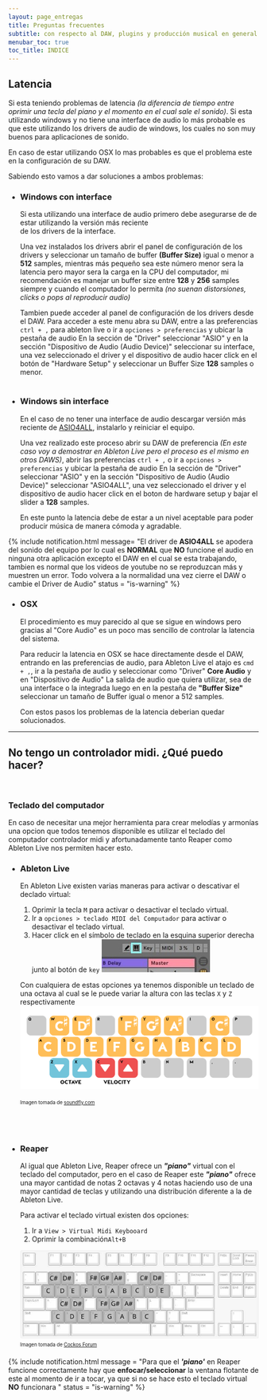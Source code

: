 ```yaml
---
layout: page_entregas
title: Preguntas frecuentes
subtitle: con respecto al DAW, plugins y producción musical en general
menubar_toc: true
toc_title: INDICE
---
```


## **Latencia**

Si esta teniendo problemas de latencia _(la diferencia de tiempo entre oprimir una tecla del piano y el momento en
el cual sale el sonido)_. Si esta utilizando windows y no tiene una interface de audio lo más probable es que este
utilizando los drivers de audio de windows, los cuales no son muy buenos para aplicaciones de sonido.

En caso de estar utilizando OSX lo mas probables es que el problema este en la configuración de su DAW.

Sabiendo esto vamos a dar soluciones a ambos problemas:

- ### Windows con interface

  Si esta utilizando una interface de audio primero debe asegurarse de de estar utilizando la versión más reciente  
  de los drivers de la interface.

  Una vez instalados los drivers abrir el panel de configuración de los drivers y seleccionar un tamaño de buffer
  **(Buffer Size)** igual o menor a **512** samples, mientras más pequeño sea este número menor sera la latencia
  pero mayor sera la carga en la CPU del computador, mi recomendación es manejar un buffer size entre **128** y
  **256** samples siempre y cuando el computador lo permita _(no suenan distorsiones, clicks o pops al reproducir audio)_

  Tambien puede acceder al panel de configuración de los drivers desde el DAW. Para acceder a este menu abra su DAW,
  entre a las preferencias `ctrl + ,` para ableton live o ir a `opciones > preferencias` y ubicar la pestaña de audio
  En la sección de "Driver" seleccionar "ASIO" y en la sección "Dispositivo de Audio (Audio Device)" seleccionar su
  interface, una vez seleccionado el driver y el dispositivo de audio hacer click en el botón de "Hardware Setup" y
  seleccionar un Buffer Size **128** samples o menor.
  <br />
  <br />

- ### Windows sin interface

  En el caso de no tener una interface de audio descargar versión más reciente de [ASIO4ALL](https://www.asio4all.org/),
  instalarlo y reiniciar el equipo.

  Una vez realizado este proceso abrir su DAW de preferencia _(En este caso voy a demostrar en Ableton Live pero el proceso
  es el mismo en otros DAWS)_, abrir las preferencias `ctrl + ,` o ir a `opciones > preferencias` y ubicar la pestaña de audio
  En la sección de "Driver" seleccionar "ASIO" y en la sección "Dispositivo de Audio (Audio Device)" seleccionar "ASIO4ALL",
  una vez seleccionado el driver y el dispositivo de audio hacer click en el boton de hardware setup y bajar el slider a **128**
  samples.

  En este punto la latencia debe de estar a un nivel aceptable para poder producir música de manera cómoda y agradable.

{% include notification.html
  message= "El driver de **ASIO4ALL** se apodera del sonido del equipo por lo cual es **NORMAL** que **NO** funcione el audio en ninguna
  otra aplicación excepto el DAW en el cual se esta trabajando, tambien es normal que los videos de youtube no se reproduzcan más
  y muestren un error. Todo volvera a la normalidad una vez cierre el DAW o cambie el Driver de Audio"
  status = "is-warning"
%}

- ### OSX

  El procedimiento es muy parecido al que se sigue en windows pero gracias al "Core Audio" es un poco mas sencillo de controlar la latencia
  del sistema.

  Para reducir la latencia en OSX se hace directamente desde el DAW, entrando en las preferencias de audio, para Ableton Live el atajo es
  `cmd + ,`, ir a la pestaña de audio y seleccionar como "Driver" **Core Audio** y en "Dispositivo de Audio" La salida de audio que quiera
  utilizar, sea de una interface o la integrada luego en en la pestaña de **"Buffer Size"** seleccionar un tamaño de Buffer igual o menor
  a 512 samples.

  Con estos pasos los problemas de la latencia deberian quedar solucionados.

---

## **No tengo un controlador midi. ¿Qué puedo hacer?**

<br />

### Teclado del computador

En caso de necesitar una mejor herramienta para crear melodías y armonías una opcion que todos tenemos disponible es utilizar el teclado
del computador controlador midi y afortunadamente tanto Reaper como Ableton Live nos permiten hacer esto.

- ### Ableton Live

  En Ableton Live existen varias maneras para activar o descativar el declado virtual:

  1. Oprimir la tecla `M` para activar o desactivar el teclado virtual.
  2. Ir a `opciones > teclado MIDI del Computador` para activar o desactivar el teclado virtual.
  3. Hacer click en el símbolo de teclado en la esquina superior derecha junto al botón de `key`
     ![Ableton-key-button](img/faq/ableton-virtualkeyboard-button.jpg)

  Con cualquiera de estas opciones ya tenemos disponible un teclado de una octava al cual se le puede variar la altura con las
  teclas `X` y `Z` respectivamente
  ![Ableton-keymap](img/faq/key-map.png)

  <sub><sup>Imagen tomada de [soundfly.com](https://flypaper.soundfly.com/produce/make-your-first-beat-in-ableton-live-making-sound-recording-midi/)</sup></sub>

  <br /><br />

- ### Reaper

  Al igual que Ableton Live, Reaper ofrece un **_"piano"_** virtual con el teclado del computador, pero en el caso de Reaper
  este **_"piano"_** ofrece una mayor cantidad de notas 2 octavas y 4 notas haciendo uso de una mayor cantidad de teclas y
  utilizando una distribución diferente a la de Ableton Live.

  Para activar el teclado virtual existen dos opciones:

  1. Ir a `View > Virtual Midi Keybooard`
  2. Oprimir la combinación`Alt+B`

  ![Reaper-keymap](img/faq/reaper_keymap.jpg)<br />
  <sub><sup>Imagen tomada de [Cockos Forum](https://forum.cockos.com/showthread.php?t=222635)</sup></sub>

{% include notification.html
  message = "Para que el ***'piano'*** en Reaper funcione correctamente hay que **enfocar/seleccionar** la ventana flotante
  de este al momento de ir a tocar, ya que si no se hace esto el teclado virtual **NO** funcionara "
  status = "is-warning"
%}

<!-- ### Smartphone como controlador midi

Otra buena opcion y que nos permite tener diferrentes superficies de control en un solo dispositivo es utilizar un smartphone o una tablet
como controlador midi.

En el mercado existen muchas opciones de aplicaciones para conseguir este objetivo tanto para Android como para IOS, pero aqui solo vamos a
mencionar las opciones gratuitas y como utilizarlos con Windows O OSX -->
